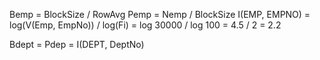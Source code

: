 Bemp = BlockSize / RowAvg
Pemp = Nemp / BlockSize
I(EMP, EMPNO) = log(V(Emp, EmpNo)) / log(Fi) = log 30000 / log 100 = 4.5 / 2 = 2.2

Bdept = 
Pdep = 
I(DEPT, DeptNo)